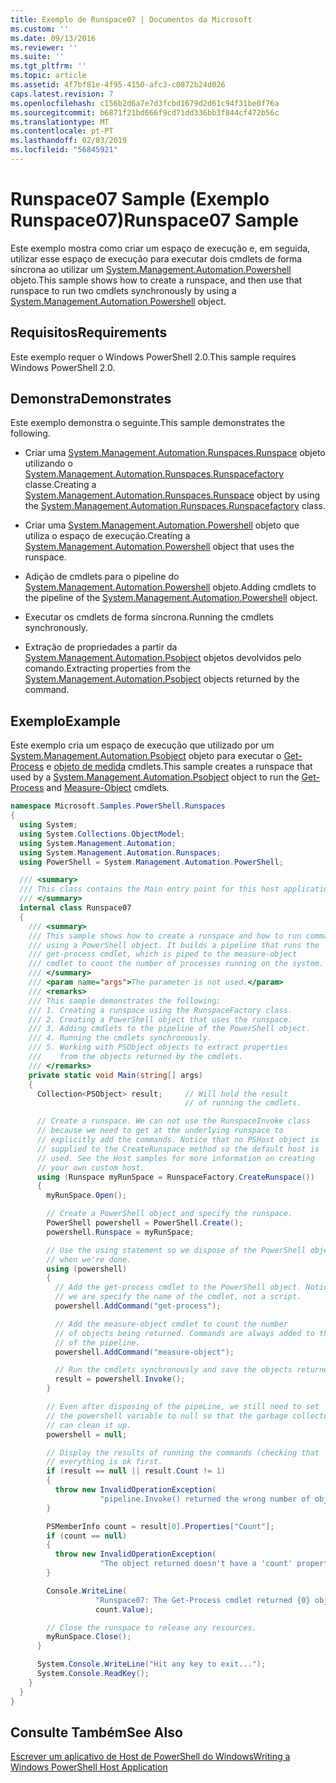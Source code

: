 ```yaml
---
title: Exemplo de Runspace07 | Documentos da Microsoft
ms.custom: ''
ms.date: 09/13/2016
ms.reviewer: ''
ms.suite: ''
ms.tgt_pltfrm: ''
ms.topic: article
ms.assetid: 4f7bf81e-4f95-4150-afc3-c0872b24d026
caps.latest.revision: 7
ms.openlocfilehash: c156b2d6a7e7d3fcbd1679d2d61c94f31be0f76a
ms.sourcegitcommit: b6871f21bd666f9cd71dd336bb3f844cf472b56c
ms.translationtype: MT
ms.contentlocale: pt-PT
ms.lasthandoff: 02/03/2019
ms.locfileid: "56845921"
---
```

# <a name="runspace07-sample"></a><span data-ttu-id="9ad54-102">Runspace07 Sample (Exemplo Runspace07)</span><span class="sxs-lookup"><span data-stu-id="9ad54-102">Runspace07 Sample</span></span>

<span data-ttu-id="9ad54-103">Este exemplo mostra como criar um espaço de execução e, em seguida, utilizar esse espaço de execução para executar dois cmdlets de forma síncrona ao utilizar um [System.Management.Automation.Powershell](/dotnet/api/system.management.automation.powershell) objeto.</span><span class="sxs-lookup"><span data-stu-id="9ad54-103">This sample shows how to create a runspace, and then use that runspace to run two cmdlets synchronously by using a [System.Management.Automation.Powershell](/dotnet/api/system.management.automation.powershell) object.</span></span>

## <a name="requirements"></a><span data-ttu-id="9ad54-104">Requisitos</span><span class="sxs-lookup"><span data-stu-id="9ad54-104">Requirements</span></span>

<span data-ttu-id="9ad54-105">Este exemplo requer o Windows PowerShell 2.0.</span><span class="sxs-lookup"><span data-stu-id="9ad54-105">This sample requires Windows PowerShell 2.0.</span></span>

## <a name="demonstrates"></a><span data-ttu-id="9ad54-106">Demonstra</span><span class="sxs-lookup"><span data-stu-id="9ad54-106">Demonstrates</span></span>

<span data-ttu-id="9ad54-107">Este exemplo demonstra o seguinte.</span><span class="sxs-lookup"><span data-stu-id="9ad54-107">This sample demonstrates the following.</span></span>

- <span data-ttu-id="9ad54-108">Criar uma [System.Management.Automation.Runspaces.Runspace](/dotnet/api/System.Management.Automation.Runspaces.Runspace) objeto utilizando o [System.Management.Automation.Runspaces.Runspacefactory](/dotnet/api/System.Management.Automation.Runspaces.RunspaceFactory) classe.</span><span class="sxs-lookup"><span data-stu-id="9ad54-108">Creating a [System.Management.Automation.Runspaces.Runspace](/dotnet/api/System.Management.Automation.Runspaces.Runspace) object by using the [System.Management.Automation.Runspaces.Runspacefactory](/dotnet/api/System.Management.Automation.Runspaces.RunspaceFactory) class.</span></span>

- <span data-ttu-id="9ad54-109">Criar uma [System.Management.Automation.Powershell](/dotnet/api/system.management.automation.powershell) objeto que utiliza o espaço de execução.</span><span class="sxs-lookup"><span data-stu-id="9ad54-109">Creating a [System.Management.Automation.Powershell](/dotnet/api/system.management.automation.powershell) object that uses the runspace.</span></span>

- <span data-ttu-id="9ad54-110">Adição de cmdlets para o pipeline do [System.Management.Automation.Powershell](/dotnet/api/system.management.automation.powershell) objeto.</span><span class="sxs-lookup"><span data-stu-id="9ad54-110">Adding cmdlets to the pipeline of the [System.Management.Automation.Powershell](/dotnet/api/system.management.automation.powershell) object.</span></span>

- <span data-ttu-id="9ad54-111">Executar os cmdlets de forma síncrona.</span><span class="sxs-lookup"><span data-stu-id="9ad54-111">Running the cmdlets synchronously.</span></span>

- <span data-ttu-id="9ad54-112">Extração de propriedades a partir da [System.Management.Automation.Psobject](/dotnet/api/System.Management.Automation.PSObject) objetos devolvidos pelo comando.</span><span class="sxs-lookup"><span data-stu-id="9ad54-112">Extracting properties from the [System.Management.Automation.Psobject](/dotnet/api/System.Management.Automation.PSObject) objects returned by the command.</span></span>

## <a name="example"></a><span data-ttu-id="9ad54-113">Exemplo</span><span class="sxs-lookup"><span data-stu-id="9ad54-113">Example</span></span>

<span data-ttu-id="9ad54-114">Este exemplo cria um espaço de execução que utilizado por um [System.Management.Automation.Psobject](/dotnet/api/System.Management.Automation.PSObject) objeto para executar o [Get-Process](/powershell/module/Microsoft.PowerShell.Management/Get-Process) e [objeto de medida](/powershell/module/microsoft.powershell.utility/measure-object) cmdlets.</span><span class="sxs-lookup"><span data-stu-id="9ad54-114">This sample creates a runspace that used by a [System.Management.Automation.Psobject](/dotnet/api/System.Management.Automation.PSObject) object to run the [Get-Process](/powershell/module/Microsoft.PowerShell.Management/Get-Process) and [Measure-Object](/powershell/module/microsoft.powershell.utility/measure-object) cmdlets.</span></span>

```csharp
namespace Microsoft.Samples.PowerShell.Runspaces
{
  using System;
  using System.Collections.ObjectModel;
  using System.Management.Automation;
  using System.Management.Automation.Runspaces;
  using PowerShell = System.Management.Automation.PowerShell;

  /// <summary>
  /// This class contains the Main entry point for this host application.
  /// </summary>
  internal class Runspace07
  {
    /// <summary>
    /// This sample shows how to create a runspace and how to run commands
    /// using a PowerShell object. It builds a pipeline that runs the
    /// get-process cmdlet, which is piped to the measure-object
    /// cmdlet to count the number of processes running on the system.
    /// </summary>
    /// <param name="args">The parameter is not used.</param>
    /// <remarks>
    /// This sample demonstrates the following:
    /// 1. Creating a runspace using the RunspaceFactory class.
    /// 2. Creating a PowerShell object that uses the runspace.
    /// 3. Adding cmdlets to the pipeline of the PowerShell object.
    /// 4. Running the cmdlets synchronously.
    /// 5. Working with PSObject objects to extract properties
    ///    from the objects returned by the cmdlets.
    /// </remarks>
    private static void Main(string[] args)
    {
      Collection<PSObject> result;     // Will hold the result
                                       // of running the cmdlets.

      // Create a runspace. We can not use the RunspaceInvoke class
      // because we need to get at the underlying runspace to
      // explicitly add the commands. Notice that no PSHost object is
      // supplied to the CreateRunspace method so the default host is
      // used. See the Host samples for more information on creating
      // your own custom host.
      using (Runspace myRunSpace = RunspaceFactory.CreateRunspace())
      {
        myRunSpace.Open();

        // Create a PowerShell object and specify the runspace.
        PowerShell powershell = PowerShell.Create();
        powershell.Runspace = myRunSpace;

        // Use the using statement so we dispose of the PowerShell object
        // when we're done.
        using (powershell)
        {
          // Add the get-process cmdlet to the PowerShell object. Notice
          // we are specify the name of the cmdlet, not a script.
          powershell.AddCommand("get-process");

          // Add the measure-object cmdlet to count the number
          // of objects being returned. Commands are always added to the end
          // of the pipeline.
          powershell.AddCommand("measure-object");

          // Run the cmdlets synchronously and save the objects returned.
          result = powershell.Invoke();
        }

        // Even after disposing of the pipeLine, we still need to set
        // the powershell variable to null so that the garbage collector
        // can clean it up.
        powershell = null;

        // Display the results of running the commands (checking that
        // everything is ok first.
        if (result == null || result.Count != 1)
        {
          throw new InvalidOperationException(
                    "pipeline.Invoke() returned the wrong number of objects");
        }

        PSMemberInfo count = result[0].Properties["Count"];
        if (count == null)
        {
          throw new InvalidOperationException(
                    "The object returned doesn't have a 'count' property");
        }

        Console.WriteLine(
                   "Runspace07: The Get-Process cmdlet returned {0} objects",
                   count.Value);

        // Close the runspace to release any resources.
        myRunSpace.Close();
      }

      System.Console.WriteLine("Hit any key to exit...");
      System.Console.ReadKey();
    }
  }
}
```

## <a name="see-also"></a><span data-ttu-id="9ad54-115">Consulte Também</span><span class="sxs-lookup"><span data-stu-id="9ad54-115">See Also</span></span>

[<span data-ttu-id="9ad54-116">Escrever um aplicativo de Host de PowerShell do Windows</span><span class="sxs-lookup"><span data-stu-id="9ad54-116">Writing a Windows PowerShell Host Application</span></span>](./writing-a-windows-powershell-host-application.md)